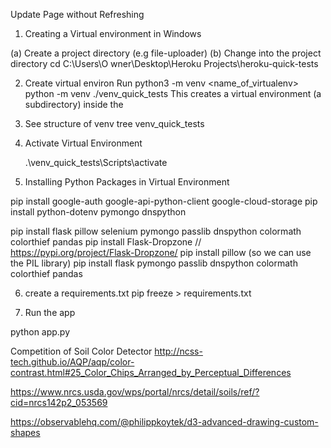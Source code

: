 Update Page without Refreshing

1) Creating a Virtual environment in Windows

(a) Create a project directory (e.g file-uploader)
(b) Change into the project directory
cd C:\Users\O wner\Desktop\Heroku Projects\heroku-quick-tests

2) Create virtual environ Run 
    python3 -m venv <name_of_virtualenv>
    python -m venv ./venv_quick_tests
    This creates a virtual environment (a subdirectory) inside the 

3) See structure of venv
    tree venv_quick_tests
4) Activate Virtual Environment

      .\venv_quick_tests\Scripts\activate

5) Installing Python Packages in Virtual Environment
 
 pip install google-auth google-api-python-client google-cloud-storage
 pip install python-dotenv pymongo dnspython
 
 pip install flask pillow selenium pymongo passlib dnspython colormath colorthief pandas
 pip install Flask-Dropzone // https://pypi.org/project/Flask-Dropzone/
 pip install pillow  (so we can use the PIL library)
 pip install flask pymongo passlib dnspython colormath colorthief pandas
 

6) create a requirements.txt
pip freeze > requirements.txt

7) Run the app
 
python app.py


Competition of Soil Color Detector
http://ncss-tech.github.io/AQP/aqp/color-contrast.html#25_Color_Chips_Arranged_by_Perceptual_Differences

https://www.nrcs.usda.gov/wps/portal/nrcs/detail/soils/ref/?cid=nrcs142p2_053569

https://observablehq.com/@philippkoytek/d3-advanced-drawing-custom-shapes
